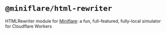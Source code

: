 # `@miniflare/html-rewriter`

HTMLRewriter module for [Miniflare](https://github.com/cloudflare/miniflare): a
fun, full-featured, fully-local simulator for Cloudflare Workers
